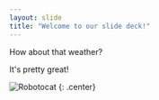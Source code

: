 ```yaml
---
layout: slide
title: "Welcome to our slide deck!"
---
```


How about that weather?

It's pretty great!

![Robotocat](https://octodex.github.com/images/Robotocat.png)
{: .center}
